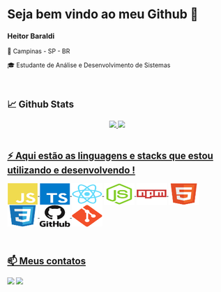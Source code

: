 <h1>Seja bem vindo ao meu Github 👋</h1>
<h3>Heitor Baraldi</h3>
<p>📌 Campinas - SP - BR </p>
<p>🎓 Estudante de Análise e Desenvolvimento de Sistemas </p>
</br>
<h2>📈 Github Stats</h2>
<div align="center">
  <a href="https://github.com/HeitorBaraldi">
  <img height="200em" src="https://github-readme-stats.vercel.app/api?username=HeitorBaraldi&show_icons=true&theme=gruvbox&include_all_commits=true&count_private=true"/>
  <img height="200em" src="https://github-readme-stats.vercel.app/api/top-langs/?username=HeitorBaraldi&layout=compact&langs_count=7&theme=gruvbox"/>
</div>
</br>
<h2> ⚡ Aqui estão as linguagens e stacks que estou utilizando e desenvolvendo ! </h2>
<div style="display: inline_block">
  <img align="center" alt="Heitor-Js" height="50" width="70" src="https://raw.githubusercontent.com/devicons/devicon/master/icons/javascript/javascript-plain.svg">
  <img align="center" alt="Heitor-Ts" height="50" width="70" src="https://raw.githubusercontent.com/devicons/devicon/master/icons/typescript/typescript-plain.svg">
  <img align="center" alt="Heitor-React" height="50" width="70" src="https://raw.githubusercontent.com/devicons/devicon/master/icons/react/react-original.svg">
  <img align="center" alt="Heitor-Node" height="50" width="70" src="https://raw.githubusercontent.com/devicons/devicon/master/icons/nodejs/nodejs-original.svg">
  <img align="center" alt="Heitor-CSS" height="50" width="70" src="https://raw.githubusercontent.com/devicons/devicon/master/icons/npm/npm-original-wordmark.svg">
  <img align="center" alt="Heitor-HTML" height="50" width="70" src="https://raw.githubusercontent.com/devicons/devicon/master/icons/html5/html5-original.svg">
  <img align="center" alt="Heitor-CSS" height="50" width="70" src="https://raw.githubusercontent.com/devicons/devicon/master/icons/css3/css3-original.svg">
  <img align="center" alt="Heitor-CSS" height="50" width="70" src="https://raw.githubusercontent.com/devicons/devicon/master/icons/github/github-original-wordmark.svg">
  <img align="center" alt="Heitor-CSS" height="50" width="70" src="https://raw.githubusercontent.com/devicons/devicon/master/icons/git/git-original.svg">
</div>
</br>
</br>
<h2>📫 Meus contatos </h2>
<div>
   <a href = "mailto:carlos.hgb88@gmail.com"><img src="https://img.shields.io/badge/-Gmail-%23333?style=for-the-badge&logo=gmail&logoColor=white" target="_blank"></a>
   <a href="https://www.linkedin.com/in/https://www.linkedin.com/in/carlos-heitor-gobbi-baraldi-73083a71/" target="_blank"><img src="https://img.shields.io/badge/-LinkedIn-%230077B5?style=for-the-badge&logo=linkedin&logoColor=white" target="_blank"></a>
</div>

